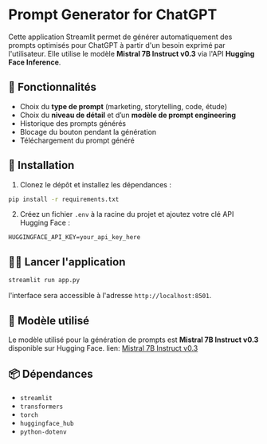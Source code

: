 # Prompt Generator for ChatGPT

Cette application Streamlit permet de générer automatiquement des prompts optimisés pour ChatGPT à partir d'un besoin exprimé par l'utilisateur. Elle utilise le modèle **Mistral 7B Instruct v0.3** via l'API **Hugging Face Inference**.

## 🧠 Fonctionnalités

- Choix du **type de prompt** (marketing, storytelling, code, étude)
- Choix du **niveau de détail** et d’un **modèle de prompt engineering**
- Historique des prompts générés
- Blocage du bouton pendant la génération
- Téléchargement du prompt généré

## 🚀 Installation

1. Clonez le dépôt et installez les dépendances :

```bash
pip install -r requirements.txt
```
2. Créez un fichier `.env` à la racine du projet et ajoutez votre clé API Hugging Face :

```
HUGGINGFACE_API_KEY=your_api_key_here
```

## 🏃‍♂️ Lancer l'application
```bash
streamlit run app.py
```
l'interface sera accessible à l'adresse `http://localhost:8501`.

## 🔗 Modèle utilisé
Le modèle utilisé pour la génération de prompts est **Mistral 7B Instruct v0.3** disponible sur Hugging Face. lien: [Mistral 7B Instruct v0.3](https://huggingface.co/mistralai/Mistral-7B-Instruct-v0.3)

## 📦 Dépendances
- `streamlit`
- `transformers`
- `torch`
- `huggingface_hub`
- `python-dotenv`
